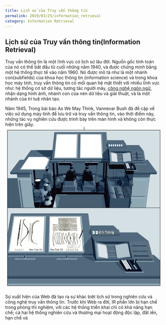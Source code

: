 ```yaml
---
title: Lịch sử của Truy vấn thông tin
permalink: 2019/03/25/information_retrieval
category: Information Retrieval
---
```

## Lịch sử của Truy vấn thông tin(Information Retrieval)
 Truy vấn thông tin là một lĩnh vực có lịch sử lâu đời. Nguồn gốc tính toán của nó có thể bắt đầu từ cuối những năm 1940, và được chứng minh bằng một hệ thống thực tế vào năm 1960. Nó được mô tả như là một nhánh con(subfields) của khoa học thông tin (information science) và trong khoa học máy tính, truy vấn thông tin có mối quan hệ mật thiết với nhiều lĩnh vực như: hệ thống cơ sở dữ liệu, tương tác người máy, [công nghệ ngôn ngữ](https://en.wikipedia.org/wiki/Language_technology), nhận dạng hình ảnh, nhánh con của nén dữ liệu và giải thuật, và là một nhánh của trí tuệ nhân tạo.
 
Năm 1945, Trong bài báo As We May Think, Vannevar Bush đã đề cập về việc sử dụng máy tính để lưu trữ và truy vấn thông tin, vào thời điểm này, những tác vụ nghiên cứu được trình bày trên màn hình và không còn thực hiện trên giấy.
![img1](images_2019-03-25-history-of-Information-Retrieval/img1.png)


Sự xuất hiện của Web đã tạo ra sự khác biệt lịch sử trong nghiên cứu và công nghệ truy vấn thông tin. Trước khi Web ra đời, IR phần lớn bị hạn chế trong phòng thí nghiệm, với các hệ thống triển khai chỉ có khả năng hạn chế; cả hai hệ thống nghiên cứu và thương mại hoạt động độc lập, đắt iền, hạn chế và 
